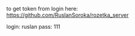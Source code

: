 to get token from login here: https://github.com/RuslanSoroka/rozetka_server

login: ruslan
pass: 111
